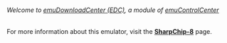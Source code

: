 ###### Welcome to [emuDownloadCenter (EDC)](https://github.com/PhoenixInteractiveNL/emuDownloadCenter/wiki/), a module of [emuControlCenter](https://github.com/PhoenixInteractiveNL/emuControlCenter/wiki/)

For more information about this emulator, visit the [**SharpChip-8**](https://github.com/PhoenixInteractiveNL/emuDownloadCenter/wiki/Emulator-sharpchip8#menu) page.

